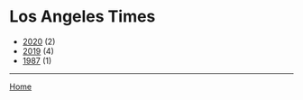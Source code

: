 # Los Angeles Times

  * [2020](./los-angeles-times-2020.md) (2)
  * [2019](./los-angeles-times-2019.md) (4)
  * [1987](./los-angeles-times-1987.md) (1)

----

[Home](../index.md)
